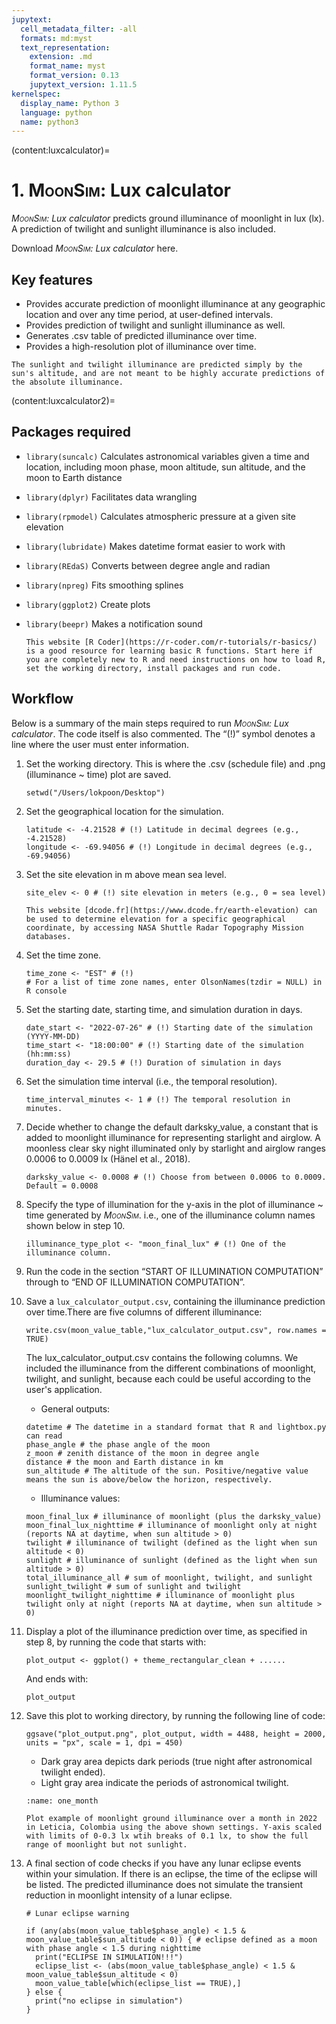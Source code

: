 ```yaml
---
jupytext:
  cell_metadata_filter: -all
  formats: md:myst
  text_representation:
    extension: .md
    format_name: myst
    format_version: 0.13
    jupytext_version: 1.11.5
kernelspec:
  display_name: Python 3
  language: python
  name: python3
---
```

(content:luxcalculator)=
# 1. <span style="font-variant:small-caps;">MoonSim</span>: Lux calculator

_<span style="font-variant:small-caps;">MoonSim</span>: Lux calculator_ predicts ground illuminance of moonlight in lux (lx). A prediction of twilight and sunlight illuminance is also included.

Download _<span style="font-variant:small-caps;">MoonSim</span>: Lux calculator_ here.

## Key features

- Provides accurate prediction of moonlight illuminance at any geographic location and over any time period, at user-defined intervals.
- Provides prediction of twilight and sunlight illuminance as well.
- Generates .csv table of predicted illuminance over time.
- Provides a high-resolution plot of illuminance over time.

```{note}
The sunlight and twilight illuminance are predicted simply by the sun's altitude, and are not meant to be highly accurate predictions of the absolute illuminance.
```
(content:luxcalculator2)=
##  Packages required
- `library(suncalc)` Calculates astronomical variables given a time and location, including moon phase, moon altitude, sun altitude, and the moon to Earth distance
- `library(dplyr)` Facilitates data wrangling
- `library(rpmodel)` Calculates atmospheric pressure at a given site elevation
- `library(lubridate)` Makes datetime format easier to work with
- `library(REdaS)` Converts between degree angle and radian
- `library(npreg)` Fits smoothing splines
- `library(ggplot2)` Create plots
- `library(beepr)` Makes a notification sound

    ```{tip}
    This website [R Coder](https://r-coder.com/r-tutorials/r-basics/) is a good resource for learning basic R functions. Start here if you are completely new to R and need instructions on how to load R, set the working directory, install packages and run code.
    ```
##  Workflow
Below is a summary of the main steps required to run _<span style="font-variant:small-caps;">MoonSim</span>: Lux calculator_. The code itself is also commented. The “(!)” symbol denotes a line where the user must enter information.

1. Set the working directory. This is where the .csv (schedule file) and .png (illuminance ~ time) plot are saved.

    ```
    setwd("/Users/lokpoon/Desktop")
    ```

2. Set the geographical location for the simulation.

    ```
    latitude <- -4.21528 # (!) Latitude in decimal degrees (e.g., -4.21528)
    longitude <- -69.94056 # (!) Longitude in decimal degrees (e.g., -69.94056)
    ```

3. Set the site elevation in m above mean sea level.

    ```
    site_elev <- 0 # (!) site elevation in meters (e.g., 0 = sea level)
    ```
     
    ```{tip}
    This website [dcode.fr](https://www.dcode.fr/earth-elevation) can be used to determine elevation for a specific geographical coordinate, by accessing NASA Shuttle Radar Topography Mission databases.
    ```

4. Set the time zone.

    ```
    time_zone <- "EST" # (!)
    # For a list of time zone names, enter OlsonNames(tzdir = NULL) in R console
    ```

5. Set the starting date, starting time, and simulation duration in days.

    ```
    date_start <- "2022-07-26" # (!) Starting date of the simulation (YYYY-MM-DD)
    time_start <- "18:00:00" # (!) Starting date of the simulation (hh:mm:ss)
    duration_day <- 29.5 # (!) Duration of simulation in days
    ```

6. Set the simulation time interval (i.e., the temporal resolution).

    ```
    time_interval_minutes <- 1 # (!) The temporal resolution in minutes.
    ```

7. Decide whether to change the default darksky_value, a constant that is added to moonlight illuminance for representing starlight and airglow. A moonless clear sky night illuminated only by starlight and airglow ranges 0.0006 to 0.0009 lx (Hänel et al., 2018).

    ```
    darksky_value <- 0.0008 # (!) Choose from between 0.0006 to 0.0009. Default = 0.0008
    ```

8. Specify the type of illumination for the y-axis in the plot of illuminance ~ time generated by _<span style="font-variant:small-caps;">MoonSim</span>_. i.e., one of the illuminance column names shown below in step 10. 
    
    ```
    illuminance_type_plot <- "moon_final_lux" # (!) One of the illuminance column.
    ```
    
9. Run the code in the section “START OF ILLUMINATION COMPUTATION” through to “END OF ILLUMINATION COMPUTATION”. 

10. Save a `lux_calculator_output.csv`, containing the illuminance prediction over time.There are five columns of different illuminance:

    ```
    write.csv(moon_value_table,"lux_calculator_output.csv", row.names = TRUE)
    ```

    The lux_calculator_output.csv contains the following columns. We included the illuminance from the different combinations of moonlight, twilight, and sunlight, because each could be useful according to the user's application.
    
    - General outputs:
   
    ```
    datetime # The datetime in a standard format that R and lightbox.py can read
    phase_angle # the phase angle of the moon
    z_moon # zenith distance of the moon in degree angle
    distance # the moon and Earth distance in km
    sun_altitude # The altitude of the sun. Positive/negative value means the sun is above/below the horizon, respectively.
    ```
    
    - Illuminance values:
    ```
    moon_final_lux # illuminance of moonlight (plus the darksky_value)
    moon_final_lux_nighttime # illuminance of moonlight only at night (reports NA at daytime, when sun altitude > 0)
    twilight # illuminance of twilight (defined as the light when sun altitude < 0)
    sunlight # illuminance of sunlight (defined as the light when sun altitude > 0)
    total_illuminance_all # sum of moonlight, twilight, and sunlight
    sunlight_twilight # sum of sunlight and twilight
    moonlight_twilight_nighttime # illuminance of moonlight plus twilight only at night (reports NA at daytime, when sun altitude > 0)
       ```

11. Display a plot of the illuminance prediction over time, as specified in step 8, by running the code that starts with:
    ```
    plot_output <- ggplot() + theme_rectangular_clean + ......
    ```
    And ends with:
    ```
    plot_output
    ```

12. Save this plot to working directory, by running the following line of code: 
    
    ```
    ggsave("plot_output.png", plot_output, width = 4488, height = 2000, units = "px", scale = 1, dpi = 450)
    ```
    - Dark gray area depicts dark periods (true night after astronomical twilight ended).
    - Light gray area indicate the periods of astronomical twilight.
    
    ```{figure} /images/one_month.png
    :name: one_month

    Plot example of moonlight ground illuminance over a month in 2022 in Leticia, Colombia using the above shown settings. Y-axis scaled with limits of 0-0.3 lx wtih breaks of 0.1 lx, to show the full range of moonlight but not sunlight.
    ```
    
13. A final section of code checks if you have any lunar eclipse events within your simulation. If there is an eclipse, the time of the eclipse will be listed. The predicted illuminance does not simulate the transient reduction in moonlight intensity of a lunar eclipse.

    ```
    # Lunar eclipse warning

    if (any(abs(moon_value_table$phase_angle) < 1.5 & moon_value_table$sun_altitude < 0)) { # eclipse defined as a moon with phase angle < 1.5 during nighttime
      print("ECLIPSE IN SIMULATION!!!")
      eclipse_list <- (abs(moon_value_table$phase_angle) < 1.5 & moon_value_table$sun_altitude < 0)
      moon_value_table[which(eclipse_list == TRUE),]
    } else {
      print("no eclipse in simulation")
    }
    ```